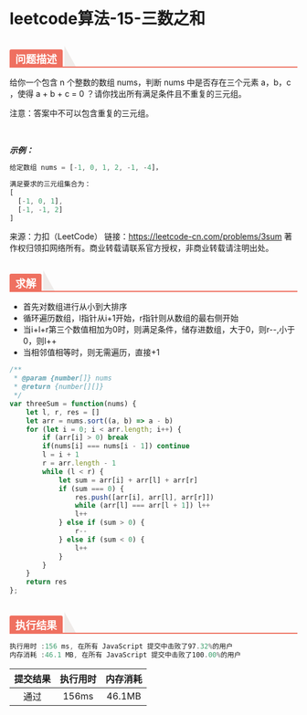 # leetcode算法-15-三数之和

<h2 style="margin-top: 30px; margin-bottom: 15px; padding: 0px; font-weight: bold; color: black; border-bottom: 2px solid rgb(239, 112, 96); font-size: 1.3em;" data-id="heading-1"><span style="display: none;" class="prefix"></span><span style="display: inline-block; font-weight: bold; background: rgb(239, 112, 96); color: #ffffff; padding: 3px 10px 1px; border-top-right-radius: 3px; border-top-left-radius: 3px; margin-right: 3px;" class="content">问题描述</span><span class="suffix"></span><span style="display: inline-block; vertical-align: bottom; border-bottom: 36px solid #efebe9; border-right: 20px solid transparent;"> </span></h2>

给你一个包含 n 个整数的数组 nums，判断 nums 中是否存在三个元素 a，b，c ，使得 a + b + c = 0 ？请你找出所有满足条件且不重复的三元组。

注意：答案中不可以包含重复的三元组。

 

***示例：***

```js
给定数组 nums = [-1, 0, 1, 2, -1, -4]，

满足要求的三元组集合为：
[
  [-1, 0, 1],
  [-1, -1, 2]
]
```

来源：力扣（LeetCode）
链接：https://leetcode-cn.com/problems/3sum
著作权归领扣网络所有。商业转载请联系官方授权，非商业转载请注明出处。

<h2 style="margin-top: 30px; margin-bottom: 15px; padding: 0px; font-weight: bold; color: black; border-bottom: 2px solid rgb(239, 112, 96); font-size: 1.3em;" data-id="heading-1"><span style="display: none;" class="prefix"></span><span style="display: inline-block; font-weight: bold; background: rgb(239, 112, 96); color: #ffffff; padding: 3px 10px 1px; border-top-right-radius: 3px; border-top-left-radius: 3px; margin-right: 3px;" class="content">求解</span><span class="suffix"></span><span style="display: inline-block; vertical-align: bottom; border-bottom: 36px solid #efebe9; border-right: 20px solid transparent;"> </span></h2>

- 首先对数组进行从小到大排序
- 循环遍历数组，l指针从i+1开始，r指针则从数组的最右侧开始
- 当i+l+r第三个数值相加为0时，则满足条件，储存进数组，大于0，则r--,小于0，则l++
- 当相邻值相等时，则无需遍历，直接+1

```js
/**
 * @param {number[]} nums
 * @return {number[][]}
 */
var threeSum = function(nums) {
    let l, r, res = []
    let arr = nums.sort((a, b) => a - b)
    for (let i = 0; i < arr.length; i++) {
        if (arr[i] > 0) break
        if(nums[i] === nums[i - 1]) continue
        l = i + 1
        r = arr.length - 1
        while (l < r) {
            let sum = arr[i] + arr[l] + arr[r]
            if (sum === 0) {
                res.push([arr[i], arr[l], arr[r]])
                while (arr[l] === arr[l + 1]) l++
                l++
            } else if (sum > 0) {
                r--
            } else if (sum < 0) {
                l++
            }
        }
    }
    return res
};
```


<h2 style="margin-top: 30px; margin-bottom: 15px; padding: 0px; font-weight: bold; color: black; border-bottom: 2px solid rgb(239, 112, 96); font-size: 1.3em;" data-id="heading-1"><span style="display: none;" class="prefix"></span><span style="display: inline-block; font-weight: bold; background: rgb(239, 112, 96); color: #ffffff; padding: 3px 10px 1px; border-top-right-radius: 3px; border-top-left-radius: 3px; margin-right: 3px;" class="content">执行结果</span><span class="suffix"></span><span style="display: inline-block; vertical-align: bottom; border-bottom: 36px solid #efebe9; border-right: 20px solid transparent;"> </span></h2>

```js
执行用时 :156 ms, 在所有 JavaScript 提交中击败了97.32%的用户
内存消耗 :46.1 MB, 在所有 JavaScript 提交中击败了100.00%的用户
```

| 提交结果 | 执行用时 | 内存消耗 |
|:------:|:------:|:-------:|
|   通过  | 156ms  |  46.1MB |
